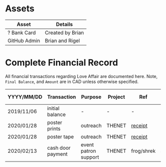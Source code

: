 # Assets

| Asset | Details | 
| ---   | ---     | 
| ? Bank Card | Created by Brian | 
| GitHub Admin | Brian and Rigel | 

# Complete Financial Record

All financial transactions regarding Love Affair are documented here. 
Note, `Final Balance`, and `Amount` are in CAD unless otherwise specified. 

| YYYY/MM/DD | Transaction       | Purpose                  | Project  | Ref         | Amount  | Paid To/By | Final Balance | 
| ---------- | ---------------   | ----------------------   | -------- | ---         | ------- | ---        | ---           | 
| 2019/11/06 | initial balance   | -                        | -        | -           | -       | -          |   $0.00       | 
| 2020/01/28 | poster prints     | outreach                 | THENET   | [receipt][1]| -$24.30 | frog       | -$24.30       | 
| 2020/01/28 | poster tape       | outreach                 | THENET   | [receipt][1]| - $5.65 | frog       | -$29.95       | 
| 2020/02/13 | cash door payment | event patron support     | THENET   | frog/shrek  | $280.00 | shrek      | $250.05       | 

[1]: expenses/thenet_expenses1.png
